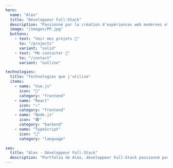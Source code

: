 ```yaml
---
hero:
  name: "Alex"
  title: "Développeur Full-Stack"
  description: "Passionné par la création d'expériences web modernes et performantes"
  image: "/images/PP.jpg"
  buttons:
    - text: "Voir mes projets 🚀"
      to: "/projects"
      variant: "solid"
    - text: "Me contacter 📧"
      to: "/contact" 
      variant: "outline"

technologies:
  title: "Technologies que j'utilise"
  items:
    - name: "Vue.js"
      icon: "💚"
      category: "frontend"
    - name: "React" 
      icon: "⚛️"
      category: "frontend"
    - name: "Node.js"
      icon: "🟢"
      category: "backend"
    - name: "TypeScript"
      icon: "🔷"
      category: "language"

seo:
  title: "Alex - Développeur Full-Stack"
  description: "Portfolio de Alex, développeur Full-Stack passionné par les technologies web modernes"
---
```




